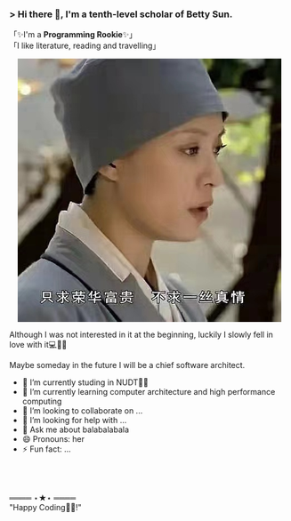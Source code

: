   ### > Hi there 👋, I'm a tenth-level scholar of Betty Sun.

<!--
**pudding-art/pudding-art** is a  _special_  repository because its `README.md` (this file) appears on your GitHub profile.-->


「✨I'm a **Programming Rookie**✨」
</br>
「I like literature, reading and travelling」

<div align="center">
 <img  alt="JPG" align="center" src="https://github.com/pudding-art/pudding-art/blob/master/asserts/566931653642556_.pic.jpg">
</div>


Although I was not interested in it at the beginning,
luckily I slowly fell in love with it💻👨‍💻

Maybe someday in the future I will be a chief software architect.

- 🔭 I’m currently studing in NUDT👨‍🏛 
- 🌱 I’m currently learning computer architecture and high performance computing
- 👯 I’m looking to collaborate on ...
- 🤔 I’m looking for help with ...
- 💬 Ask me about balabalabala
- 😄 Pronouns: her
- ⚡ Fun fact: ...

</br>
</br>
</br>
                                                      ════ ⋆★⋆ ════</br>
                                                     "Happy Coding👨‍💻!"

